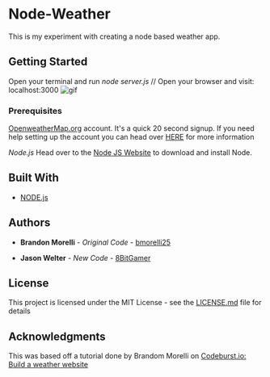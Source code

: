 # Node-Weather
This is my experiment with creating a node based weather app.

## Getting Started

Open your terminal and run 
*node server.js*
// Open your browser and visit: localhost:3000
![gif](https://github.com/bmorelli25/simple-nodejs-weather-app/blob/master/giphy.gif?raw=true 'website gif')


### Prerequisites

[OpenweatherMap.org](https://openweathermap.org/api) account. It's a quick 20 second signup. If you need help setting up the account you can head over [HERE](https://codeburst.io/build-a-simple-weather-app-with-node-js-in-just-16-lines-of-code-32261690901d) for more information

*Node.js* Head over to the [Node JS Website](https://nodejs.org/en/) to download and install Node. 



## Built With

* [NODE.js](https://nodejs.org/en/)



## Authors

* **Brandon Morelli** - *Original Code* - [bmorelli25](https://github.com/bmorelli25)

* **Jason Welter** - *New Code* - [8BitGamer](https://github.com/8bitgamer)

## License

This project is licensed under the MIT License - see the [LICENSE.md](LICENSE.md) file for details

## Acknowledgments

This was based off a tutorial done by Brandom Morelli on [Codeburst.io: Build a weather website](https://codeburst.io/build-a-weather-website-in-30-minutes-with-node-js-express-openweather-a317f904897b)

